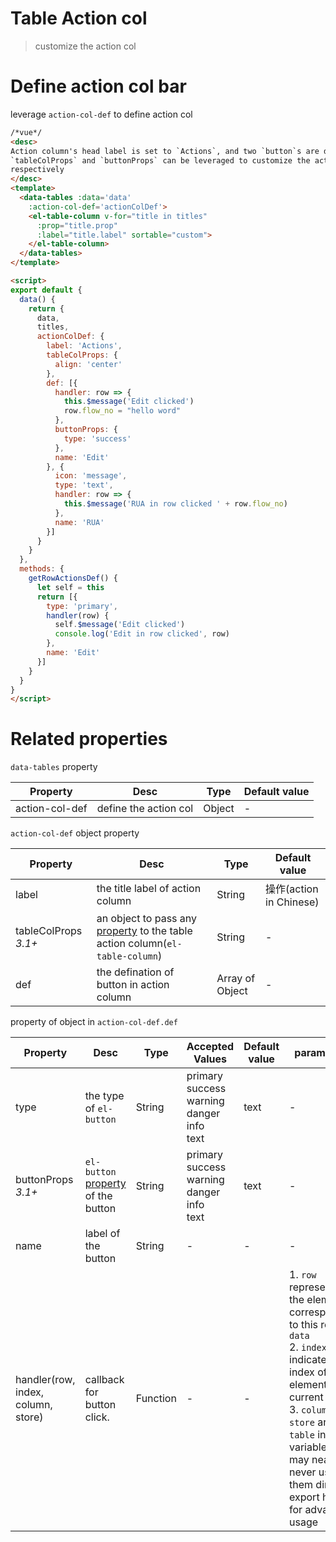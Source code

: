 # Table Action col
> customize the action col

# Define action col bar
leverage `action-col-def` to define action col


```html
/*vue*/
<desc>
Action column's head label is set to `Actions`, and two `button`s are defined for every row.
`tableColProps` and `buttonProps` can be leveraged to customize the action column and buttons
respectively
</desc>
<template>
  <data-tables :data='data'
    :action-col-def='actionColDef'>
    <el-table-column v-for="title in titles"
      :prop="title.prop"
      :label="title.label" sortable="custom">
    </el-table-column>
  </data-tables>
</template>

<script>
export default {
  data() {
    return {
      data,
      titles,
      actionColDef: {
        label: 'Actions',
        tableColProps: {
          align: 'center'
        },
        def: [{
          handler: row => {
            this.$message('Edit clicked')
            row.flow_no = "hello word"
          },
          buttonProps: {
            type: 'success'
          },
          name: 'Edit'
        }, {
          icon: 'message',
          type: 'text',
          handler: row => {
            this.$message('RUA in row clicked ' + row.flow_no)
          },
          name: 'RUA'
        }]
      }
    }
  },
  methods: {
    getRowActionsDef() {
      let self = this
      return [{
        type: 'primary',
        handler(row) {
          self.$message('Edit clicked')
          console.log('Edit in row clicked', row)
        },
        name: 'Edit'
      }]
    }
  }
}
</script>
```

# Related properties

`data-tables` property

| Property | Desc | Type | Default value |
| -- | -- | -- | -- |
| action-col-def | define the action col | Object | - |

`action-col-def` object property

| Property | Desc | Type | Default value |
| -- | -- | -- | -- |
| label | the title label of action column | String | 操作(action in Chinese) |
| tableColProps *3.1+* | an object to pass any [property](http://element.eleme.io/#/en-US/component/table?id=table-column-attributes#table-column-attributes) to the table action column(`el-table-column`)	 | String | - |
| def | the defination of button in action column | Array of Object | - |

property of object in `action-col-def.def`

| Property | Desc | Type | Accepted Values | Default value | parameters |
| -- | -- | -- | -- | -- | -- |
| type | the type of `el-button` | String | primary<br/>success<br/>warning<br/>danger<br/>info<br/>text | text | - |
| buttonProps *3.1+* | `el-button` [property](http://element.eleme.io/#/en-US/component/button#attributes) of the button | String | primary<br/>success<br/>warning<br/>danger<br/>info<br/>text | text | - |
| name | label of the button | String | - |  - | - |
| handler(row, index, column, store) | callback for button click. | Function | - | - | 1. `row` represents the element corresponded to this row in `data` <br> 2. `index` indicate the index of the element in current page <br> 3. `column` and `store` are `e-table` internal variable, you may nearly never use them directly, export here for advanced usage |
